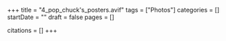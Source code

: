+++
title = "4_pop_chuck's_posters.avif"
tags = ["Photos"]
categories = []
startDate = ""
draft = false
pages = []

citations = []
+++
